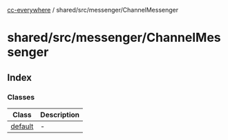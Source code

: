 [cc-everywhere](../../../../index.md) / shared/src/messenger/ChannelMessenger

# shared/src/messenger/ChannelMessenger

## Index

### Classes

| Class | Description |
| ------ | ------ |
| [default](classes/default.md) | - |
